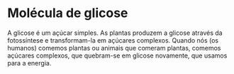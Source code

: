 # Molécula de glicose

A glicose é um açúcar simples. As plantas produzem a glicose através da
fotossíntese e transformam-la em açúcares complexos. Quando nós (os humanos)
comemos plantas ou animais que comeram plantas, comemos açúcares complexos, que
quebram-se em glicose novamente, que usamos para a energia.
